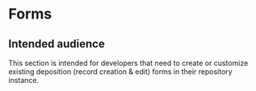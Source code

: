 # Forms

## Intended audience

This section is intended for developers that need to create or customize existing deposition (record creation & edit) forms in their repository instance.
